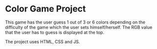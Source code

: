 # Color Game Project

This game has the user guess 1 out of 3 or 6 colors depending on the difficulty of the game which the user sets himself/herself. The RGB value that the user has to guess is displayed at the top.

The project uses HTML, CSS and JS.
